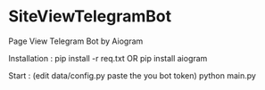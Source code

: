 # SiteViewTelegramBot
Page View Telegram Bot by Aiogram

Installation :
pip install -r req.txt OR pip install aiogram

Start :
(edit data/config.py paste the you bot token)
python main.py 

